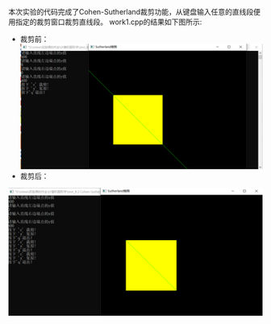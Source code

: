 本次实验的代码完成了Cohen-Sutherland裁剪功能，从键盘输入任意的直线段便用指定的裁剪窗口裁剪直线段。
work1.cpp的结果如下图所示:
- 裁剪前：
![图片](https://github.com/TQY-tqy/Computer-Graphics-with-OpenGL/blob/main/%E5%9B%BE%E7%89%87/%E5%B1%8F%E5%B9%95%E6%88%AA%E5%9B%BE%202022-06-09%20163431.png)
- 裁剪后：

![图片](https://github.com/TQY-tqy/Computer-Graphics-with-OpenGL/blob/main/%E5%9B%BE%E7%89%87/Sutherland.png)
